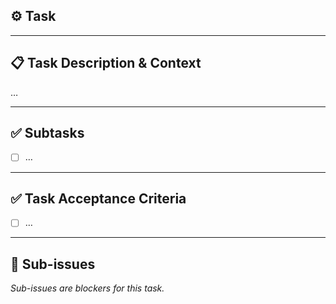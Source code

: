 <!--
Name: Task
Description: Create a task.
Labels: Meta: Unknown Priority
-->

## ⚙️ Task

<!--
This form is for creating a specific, actionable task.
Tasks should be small enough to be completed by one person in a short amount of time.
-->

---

## 📋 Task Description & Context

<!--
Briefly describe what needs to be done and why.

Example:

Create the backend API endpoint for liking a video.
The endpoint will handle authentication, database updates, and return the correct response codes.
-->
…

---

## ✅ Subtasks

<!--
Break down the task into a checklist of specific, actionable subtasks.

Example:

- [ ] Create the POST /api/v1/video/{id}/like route and its controller function.
- [ ] Implement the LikeService logic to handle successful like/unlike operations, 404 (video not found), and 409 (already liked) responses.
- [ ] Apply JWT authentication middleware to the new like route to ensure it's protected.
- [ ] Write unit tests for LikeService covering all scenarios.
- [ ] Document the new endpoint in the OpenAPI/Swagger spec.
-->
- [ ] …

---

## ✅ Task Acceptance Criteria

<!--
List specific and verifiable outcomes.
This is what will be checked during review.

Example:

- [ ] A `POST` route is created at `/api/v1/video/{id}/like`.
- [ ] The route is protected and requires a valid JWT.
- [ ] A successful request returns a `200 OK` status.
- [ ] A request for a video the user has already liked returns a `409 Conflict`.
- [ ] A request with a non-existent `video_id` returns a `404 Not Found`.
- [ ] Unit tests for the `LikeService` are written and pass with >90% coverage.
- [ ] The new endpoint is documented in the OpenAPI/Swagger spec.
-->
- [ ] …

---

## 🔗 Sub-issues

_Sub-issues are blockers for this task._
